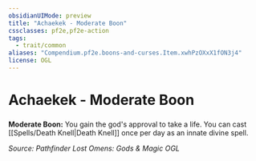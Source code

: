 ```yaml
---
obsidianUIMode: preview
title: "Achaekek - Moderate Boon"
cssclasses: pf2e,pf2e-action
tags:
  - trait/common
aliases: "Compendium.pf2e.boons-and-curses.Item.xwhPzOXxX1fON3j4"
license: OGL
---
```

# Achaekek - Moderate Boon

### 






**Moderate Boon:** You gain the god's approval to take a life. You can cast [[Spells/Death Knell|Death Knell]] once per day as an innate divine spell.

*Source: Pathfinder Lost Omens: Gods & Magic*
*OGL*